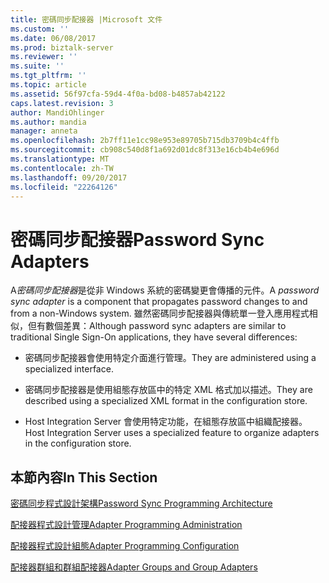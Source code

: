 ```yaml
---
title: 密碼同步配接器 |Microsoft 文件
ms.custom: ''
ms.date: 06/08/2017
ms.prod: biztalk-server
ms.reviewer: ''
ms.suite: ''
ms.tgt_pltfrm: ''
ms.topic: article
ms.assetid: 56f97cfa-59d4-4f0a-bd08-b4857ab42122
caps.latest.revision: 3
author: MandiOhlinger
ms.author: mandia
manager: anneta
ms.openlocfilehash: 2b7ff11e1cc98e953e89705b715db3709b4c4ffb
ms.sourcegitcommit: cb908c540d8f1a692d01dc8f313e16cb4b4e696d
ms.translationtype: MT
ms.contentlocale: zh-TW
ms.lasthandoff: 09/20/2017
ms.locfileid: "22264126"
---
```

# <a name="password-sync-adapters"></a><span data-ttu-id="2d822-102">密碼同步配接器</span><span class="sxs-lookup"><span data-stu-id="2d822-102">Password Sync Adapters</span></span>
<span data-ttu-id="2d822-103">A*密碼同步配接器*是從非 Windows 系統的密碼變更會傳播的元件。</span><span class="sxs-lookup"><span data-stu-id="2d822-103">A *password sync adapter* is a component that propagates password changes to and from a non-Windows system.</span></span> <span data-ttu-id="2d822-104">雖然密碼同步配接器與傳統單一登入應用程式相似，但有數個差異：</span><span class="sxs-lookup"><span data-stu-id="2d822-104">Although password sync adapters are similar to traditional Single Sign-On applications, they have several differences:</span></span>  
  
-   <span data-ttu-id="2d822-105">密碼同步配接器會使用特定介面進行管理。</span><span class="sxs-lookup"><span data-stu-id="2d822-105">They are administered using a specialized interface.</span></span>  
  
-   <span data-ttu-id="2d822-106">密碼同步配接器是使用組態存放區中的特定 XML 格式加以描述。</span><span class="sxs-lookup"><span data-stu-id="2d822-106">They are described using a specialized XML format in the configuration store.</span></span>  
  
-   <span data-ttu-id="2d822-107">Host Integration Server 會使用特定功能，在組態存放區中組織配接器。</span><span class="sxs-lookup"><span data-stu-id="2d822-107">Host Integration Server uses a specialized feature to organize adapters in the configuration store.</span></span>  
  
## <a name="in-this-section"></a><span data-ttu-id="2d822-108">本節內容</span><span class="sxs-lookup"><span data-stu-id="2d822-108">In This Section</span></span>  
 [<span data-ttu-id="2d822-109">密碼同步程式設計架構</span><span class="sxs-lookup"><span data-stu-id="2d822-109">Password Sync Programming Architecture</span></span>](../core/password-sync-programming-architecture.md)  
  
 [<span data-ttu-id="2d822-110">配接器程式設計管理</span><span class="sxs-lookup"><span data-stu-id="2d822-110">Adapter Programming Administration</span></span>](../core/adapter-programming-administration.md)  
  
 [<span data-ttu-id="2d822-111">配接器程式設計組態</span><span class="sxs-lookup"><span data-stu-id="2d822-111">Adapter Programming Configuration</span></span>](../core/adapter-programming-configuration.md)  
  
 [<span data-ttu-id="2d822-112">配接器群組和群組配接器</span><span class="sxs-lookup"><span data-stu-id="2d822-112">Adapter Groups and Group Adapters</span></span>](../core/adapter-groups-and-group-adapters.md)